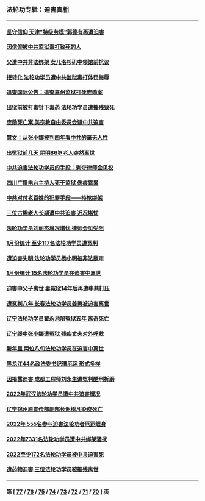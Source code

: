 ### 法轮功专辑：迫害真相
---
#### [坚守信仰 天津“特级劳模”郭德有再遭迫害](../../pages/nf4379/n13934725.md?02230430) 
#### [因信仰被中共监狱毒打致死的人](../../pages/nf4379/n13934141.md?02230430) 
#### [父遭中共非法绑架 女儿洛杉矶中领馆前抗议](../../pages/nf4379/n13933807.md?02230430) 
#### [拒转化 法轮功学员遭中共监狱毒打体罚侮辱](../../pages/nf4379/n13928989.md?02230430) 
#### [追查国际公告：追查嘉州监狱打死庞勋案](../../pages/nf4379/n13933461.md?02230430) 
#### [出狱前被打毒针下毒药 法轮功学员遭摧残致死](../../pages/nf4379/n13931976.md?02230430) 
#### [庞勋死亡案 美宗教自由委员会谴中共迫害](../../pages/nf4379/n13932260.md?02230430) 
#### [慧文：从张小娜被判四年看中共的毫无人性](../../pages/nf4379/n13931796.md?02230430) 
#### [出冤狱前几天 昆明86岁老人突然离世](../../pages/nf4379/n13931228.md?02230430) 
#### [中共迫害法轮功学员的手段：剥夺律师会见权](../../pages/nf4379/n13929748.md?02230430) 
#### [四川广播电台主持人死于监狱 伤痕累累](../../pages/nf4379/n13929027.md?02230430) 
#### [中共对付老百姓的犯罪手段——持枪绑架](../../pages/nf4379/n13926448.md?02230430) 
#### [三位古稀老人长期遭中共迫害 近况堪忧](../../pages/nf4379/n13924554.md?02230430) 
#### [法轮功学员刘丽杰境况堪忧 律师会见受阻](../../pages/nf4379/n13924569.md?02230430) 
#### [1月份统计 至少117名法轮功学员遭冤判](../../pages/nf4379/n13924061.md?02230430) 
#### [遭迫害失明 法轮功学员杨小明被非法庭审](../../pages/nf4379/n13920152.md?02230430) 
#### [1月份统计 15名法轮功学员在迫害中离世](../../pages/nf4379/n13922556.md?02230430) 
#### [迫害中父子离世 妻冤狱14年后再遭中共打压](../../pages/nf4379/n13920995.md?02230430) 
#### [遭冤判八年 长春法轮功学员姜勇被迫害离世](../../pages/nf4379/n13919478.md?02230430) 
#### [辽宁法轮功学员翟永池陷冤狱五年 离奇死亡](../../pages/nf4379/n13916049.md?02230430) 
#### [辽宁绥中张小娜遭冤狱 残疾丈夫对外呼救](../../pages/nf4379/n13915683.md?02230430) 
#### [新年里 两位八旬法轮功学员在迫害中离世](../../pages/nf4379/n13915319.md?02230430) 
#### [黑龙江44名政法委书记遭厄运 形式多样](../../pages/nf4379/n13909467.md?02230430) 
#### [因揭露迫害 成都工程师刘永生遭冤判酷刑折磨](../../pages/nf4379/n13907678.md?02230430) 
#### [2022年武汉法轮功学员遭中共迫害概况](../../pages/nf4379/n13906471.md?02230430) 
#### [辽宁锦州原宣传部副部长谢树凡染疫死亡](../../pages/nf4379/n13904044.md?02230430) 
#### [2022年 555名参与迫害法轮功者厄运缠身](../../pages/nf4379/n13903134.md?02230430) 
#### [2022年7331名法轮功学员遭中共绑架骚扰](../../pages/nf4379/n13901725.md?02230430) 
#### [2022至少172名法轮功学员被中共迫害死](../../pages/nf4379/n13900831.md?02230430) 
#### [遭药物迫害 三位法轮功学员被摧残离世](../../pages/nf4379/n13893822.md?02230430) 

---
#### 第 [ [77](./77.md?02230430) / [76](./76.md?02230430) / [75](./75.md?02230430) / [74](./74.md?02230430) / [73](./73.md?02230430) / [72](./72.md?02230430) / [71](./71.md?02230430) / [70](./70.md?02230430) ] 页
